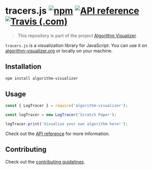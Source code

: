 # tracers.js [![npm](https://img.shields.io/npm/v/algorithm-visualizer.svg?style=flat-square)](https://www.npmjs.com/package/algorithm-visualizer) [![API reference](https://img.shields.io/badge/documentation-js-red.svg?style=flat-square)](https://algorithm-visualizer.github.io/tracers.js/) [![Travis (.com)](https://img.shields.io/travis/com/algorithm-visualizer/tracers.js.svg?style=flat-square)](https://travis-ci.com/algorithm-visualizer/tracers.js)

> This repository is part of the project [Algorithm Visualizer](https://github.com/algorithm-visualizer).

`tracers.js` is a visualization library for JavaScript.
You can use it on [algorithm-visualizer.org](https://algorithm-visualizer.org/) or locally on your machine.

## Installation

```bash
npm install algorithm-visualizer
```

## Usage

```js
const { LogTracer } = require('algorithm-visualizer');

const logTracer = new LogTracer('Scratch Paper');

logTracer.print('Visualize your own algorithm here!');
```

Check out the [API reference](https://algorithm-visualizer.github.io/tracers.js/) for more information.

## Contributing

Check out the [contributing guidelines](https://github.com/algorithm-visualizer/tracers.js/blob/master/CONTRIBUTING.md).
